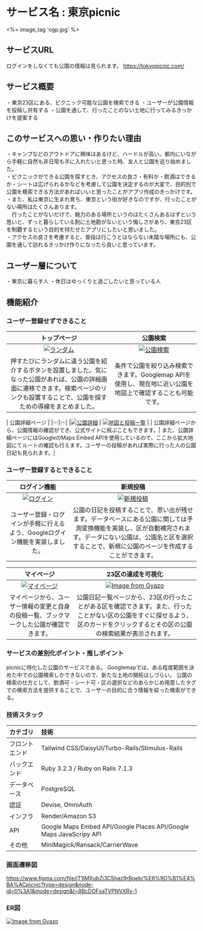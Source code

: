 # サービス名 : 東京picnic
<%= image_tag 'ogp.jpg' %>
## サービスURL
ログインをしなくても公園の情報は見られます。
https://tokyopicnic.com/

## サービス概要
・東京23区にある、ピクニック可能な公園を検索できる
・ユーザーが公園情報を投稿し共有する
・公園を通して、行ったことのない土地に行ってみるきっかけを提案する

## このサービスへの思い・作りたい理由
・キャンプなどのアウトドアに興味はあるけど、ハードルが高い。都内にいながら手軽に自然も非日常も手に入れたいと思った時、友人と公園を巡り始めました。<br>
・ピクニックができる公園を探すとき、アクセスの良さ・有料か・飲酒はできるか・シートは広げられるかなどを考慮して公園を決定するのが大変で、目的別で公園を検索できる方法があればいいと思ったことがアプリ作成のきっかけです。<br>
・また、私は東京に生まれ育ち、東京という街が好きなのですが、行ったことがない場所はたくさんあります。<br>
　行ったことがないだけで、魅力のある場所というのはたくさんあるはずという思いと、ずっと暮らしている割に土地勘がないという悔しさがあり、東京23区を制覇するという目的を持たせたアプリにしたいと思いました。<br>
・アクセスの良さを考慮すると、普段は行こうとはならない未踏な場所にも、公園を通して訪れるきっかけ作りになったら良いと思っています。<br>

## ユーザー層について
・東京に暮らす人
・休日はゆっくりと過ごしたいと思っている人

## 機能紹介
### ユーザー登録せずできること
| トップページ | 公園検索 |
|:-:|:-:|
| [![ランダム](https://i.gyazo.com/e7c6094de5c4d789a070fb816c0eb001.gif)](https://gyazo.com/e7c6094de5c4d789a070fb816c0eb001) | [![公園検索](https://i.gyazo.com/0147b0fce88381d567012320cf8abf56.gif)](https://gyazo.com/0147b0fce88381d567012320cf8abf56) |
| 押すたびにランダムに違う公園を紹介するボタンを設置しました。気になった公園があれば、公園の詳細画面に遷移できます。検索ページのリンクも設置することで、公園を探すための導線をまとめました。| 条件で公園を絞り込み検索できます。Googlemap APIを使用し、現在地に近い公園を地図上で確認することも可能です。|

| 公園詳細ページ |
|:-:|:-:|
|[![公園詳細](https://i.gyazo.com/d626abd7babf277b26a9628f58720f7a.gif)](https://gyazo.com/d626abd7babf277b26a9628f58720f7a) | [![地図と投稿一覧](https://i.gyazo.com/d2fc4072424d419c60951180c0b00f30.gif)](https://gyazo.com/d2fc4072424d419c60951180c0b00f30) |
| 公園詳細ページから、公園情報の確認ができ、公式サイトに飛ぶこともできます。| また、公園詳細ページにはGoogleのMaps Embed APIを使用しているので、ここから拡大地図にてルートの確認も行えます。ユーザーの投稿があれば実際に行った人の公園日記も見られます。|

### ユーザー登録するとできること
| ログイン機能 | 新規投稿 |
|:-:|:-:|
|[![ログイン](https://i.gyazo.com/791008adea193468f12511d11aba96d7.gif)](https://gyazo.com/791008adea193468f12511d11aba96d7)|[![新規投稿](https://i.gyazo.com/526929040b7d609fea2fe2374c069ce5.gif)](https://gyazo.com/526929040b7d609fea2fe2374c069ce5) |
| ユーザー登録・ログインが手軽に行えるよう、Googleログイン機能を実装しました。| 公園の日記を投稿することで、思い出が残せます。データベースにある公園に関しては予測変換機能を実装し、区が自動補完されます。データにない公園は、公園名と区を選択することで、新規に公園のページを作成することができます。|

| マイページ | 23区の達成を可視化 |
|:-:|:-:|
| [![マイページ](https://i.gyazo.com/28724c9b05d99ceb025118489ebfb4d8.gif)](https://gyazo.com/28724c9b05d99ceb025118489ebfb4d8) | [![Image from Gyazo](https://i.gyazo.com/44574b8fa03904231bec2b5db17e40bc.gif)](https://gyazo.com/44574b8fa03904231bec2b5db17e40bc) |
| マイページから、ユーザー情報の変更と自身の投稿一覧、ブックマークした公園が確認できます。| 公園日記一覧ページから、23区の行ったことがある区を確認できます。また、行ったことがない区の公園をすぐに探せるよう、区のカードをクリックするとその区の公園の検索結果が表示されます。|

### サービスの差別化ポイント・推しポイント
picnicに特化した公園のサービスである。
Googlemapでは、ある程度範囲を決めた中での公園検索しかできないので、新たな土地の開拓はしづらい。
公園の検索の仕方として、飲酒可・シート可・区の選択などのあらかじめ用意したタグでの検索方法を提供することで、ユーザーの目的に合う情報を絞った検索ができる。

### 技術スタック
|カテゴリ|技術|
|:----------|:----------|
|フロントエンド|Tailwind CSS/DaisyUI/Turbo-Rails/Stimulus-Rails|
|バックエンド|Ruby 3.2.3 / Ruby on Rails 7.1.3|
|データベース|PostgreSQL|
|認証|Devise, OmniAuth|
|インフラ|Render/Amazon S3|
|API| Google Maps Embed API/Google Places API/Google Maps JavaScripy API |
|その他|MiniMagick/Ransack/CarrierWave|


###  画面遷移図
https://www.figma.com/file/jT1IMXubZj3C5haz9rBoeb/%E6%9D%B1%E4%BA%ACpicnic?type=design&node-id=0%3A1&mode=design&t=8BcDOFxaTVPNVXRy-1

### ER図
[![Image from Gyazo](https://i.gyazo.com/44ef7b5f96b484eefe2374865ba250e0.png)](https://gyazo.com/44ef7b5f96b484eefe2374865ba250e0)